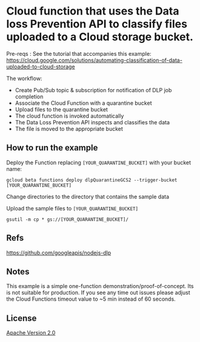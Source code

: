 # Cloud function that uses the Data loss Prevention API to classify files uploaded to a Cloud storage bucket.



Pre-reqs : See the tutorial that accompanies this example:
https://cloud.google.com/solutions/automating-classification-of-data-uploaded-to-cloud-storage

The workflow:

*   Create Pub/Sub topic & subscription for notification of DLP job completion
*   Associate the Cloud Function with a quarantine bucket
*   Upload files to the quarantine bucket
*   The cloud function is invoked automatically
*   The Data Loss Prevention API inspects and classifies the data
*   The file is moved to the appropriate bucket

## How to run the example

Deploy the Function replacing `[YOUR_QUARANTINE_BUCKET]` with your bucket name:

`gcloud beta functions deploy dlpQuarantineGCS2 --trigger-bucket
[YOUR_QUARANTINE_BUCKET]`

Change directories to the directory that contains the sample data

Upload the sample files to `[YOUR_QUARANTINE_BUCKET]`

`gsutil -m cp * gs://[YOUR_QUARANTINE_BUCKET]/`

## Refs

https://github.com/googleapis/nodejs-dlp

## Notes

This example is a simple one-function demonstration/proof-of-concept. Its is not suitable for production. If you see any time out issues please adjust the Cloud Functions timeout value  to ~5 min instead of 60 seconds.

## License

[Apache Version 2.0](http://www.apache.org/licenses/LICENSE-2.0)
